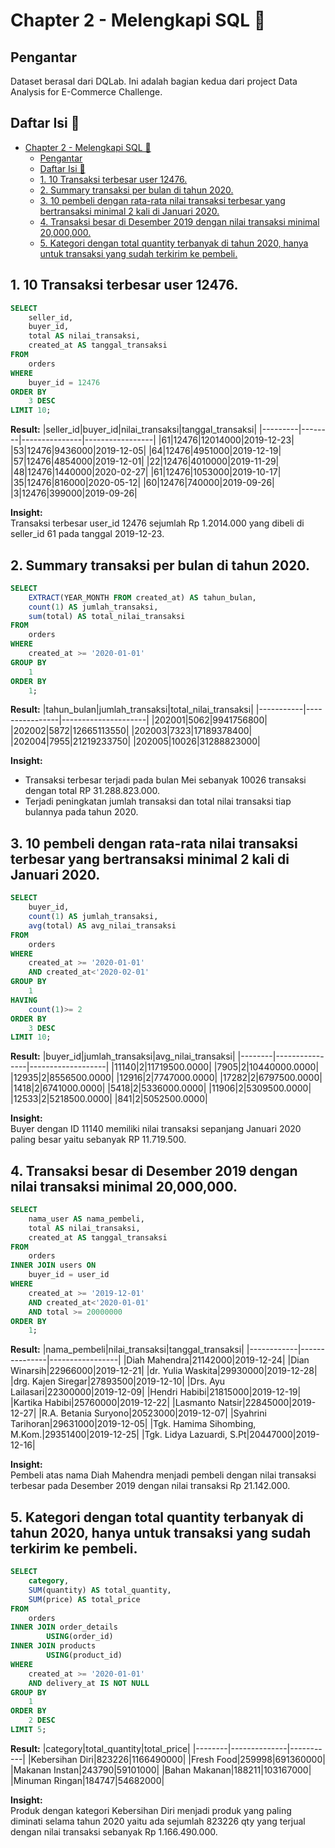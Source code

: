 # Chapter 2 - Melengkapi SQL 💾

## Pengantar

Dataset berasal dari DQLab. Ini adalah bagian kedua dari project Data Analysis for E-Commerce Challenge.

## Daftar Isi 📃

- [Chapter 2 - Melengkapi SQL 💾](#chapter-2---melengkapi-sql-)
  - [Pengantar](#pengantar)
  - [Daftar Isi 📃](#daftar-isi-)
  - [1. 10 Transaksi terbesar user 12476.](#1-10-transaksi-terbesar-user-12476)
  - [2. Summary transaksi per bulan di tahun 2020.](#2-summary-transaksi-per-bulan-di-tahun-2020)
  - [3. 10 pembeli dengan rata-rata nilai transaksi terbesar yang bertransaksi minimal 2 kali di Januari 2020.](#3-10-pembeli-dengan-rata-rata-nilai-transaksi-terbesar-yang-bertransaksi-minimal-2-kali-di-januari-2020)
  - [4. Transaksi besar di Desember 2019 dengan nilai transaksi minimal 20,000,000.](#4-transaksi-besar-di-desember-2019-dengan-nilai-transaksi-minimal-20000000)
  - [5. Kategori dengan total quantity terbanyak di tahun 2020, hanya untuk transaksi yang sudah terkirim ke pembeli.](#5-kategori-dengan-total-quantity-terbanyak-di-tahun-2020-hanya-untuk-transaksi-yang-sudah-terkirim-ke-pembeli)

## 1. 10 Transaksi terbesar user 12476.

```sql
SELECT
	seller_id,
	buyer_id,
	total AS nilai_transaksi,
	created_at AS tanggal_transaksi
FROM
	orders
WHERE
	buyer_id = 12476
ORDER BY
	3 DESC
LIMIT 10;
```

**Result:**
|seller_id|buyer_id|nilai_transaksi|tanggal_transaksi|
|---------|--------|---------------|-----------------|
|61|12476|12014000|2019-12-23|
|53|12476|9436000|2019-12-05|
|64|12476|4951000|2019-12-19|
|57|12476|4854000|2019-12-01|
|22|12476|4010000|2019-11-29|
|48|12476|1440000|2020-02-27|
|61|12476|1053000|2019-10-17|
|35|12476|816000|2020-05-12|
|60|12476|740000|2019-09-26|
|3|12476|399000|2019-09-26|

**Insight:** \
Transaksi terbesar user_id 12476 sejumlah Rp 1.2014.000 yang dibeli di seller_id 61 pada tanggal 2019-12-23.

## 2. Summary transaksi per bulan di tahun 2020.

```sql
SELECT
	EXTRACT(YEAR_MONTH FROM created_at) AS tahun_bulan,
	count(1) AS jumlah_transaksi,
	sum(total) AS total_nilai_transaksi
FROM
	orders
WHERE
	created_at >= '2020-01-01'
GROUP BY
	1
ORDER BY
	1;
```

**Result:**
|tahun_bulan|jumlah_transaksi|total_nilai_transaksi|
|-----------|----------------|---------------------|
|202001|5062|9941756800|
|202002|5872|12665113550|
|202003|7323|17189378400|
|202004|7955|21219233750|
|202005|10026|31288823000|

**Insight:**

- Transaksi terbesar terjadi pada bulan Mei sebanyak 10026 transaksi dengan total RP 31.288.823.000.
- Terjadi peningkatan jumlah transaksi dan total nilai transaksi tiap bulannya pada tahun 2020.

## 3. 10 pembeli dengan rata-rata nilai transaksi terbesar yang bertransaksi minimal 2 kali di Januari 2020.

```sql
SELECT
	buyer_id,
	count(1) AS jumlah_transaksi,
	avg(total) AS avg_nilai_transaksi
FROM
	orders
WHERE
	created_at >= '2020-01-01'
	AND created_at<'2020-02-01'
GROUP BY
	1
HAVING
	count(1)>= 2
ORDER BY
	3 DESC
LIMIT 10;
```

**Result:**
|buyer_id|jumlah_transaksi|avg_nilai_transaksi|
|--------|----------------|-------------------|
|11140|2|11719500.0000|
|7905|2|10440000.0000|
|12935|2|8556500.0000|
|12916|2|7747000.0000|
|17282|2|6797500.0000|
|1418|2|6741000.0000|
|5418|2|5336000.0000|
|11906|2|5309500.0000|
|12533|2|5218500.0000|
|841|2|5052500.0000|

**Insight:**\
Buyer dengan ID 11140 memiliki nilai transaksi sepanjang Januari 2020 paling besar yaitu sebanyak RP 11.719.500.

## 4. Transaksi besar di Desember 2019 dengan nilai transaksi minimal 20,000,000.

```sql
SELECT
	nama_user AS nama_pembeli,
	total AS nilai_transaksi,
	created_at AS tanggal_transaksi
FROM
	orders
INNER JOIN users ON
	buyer_id = user_id
WHERE
	created_at >= '2019-12-01'
	AND created_at<'2020-01-01'
	AND total >= 20000000
ORDER BY
	1;
```

**Result:**
|nama_pembeli|nilai_transaksi|tanggal_transaksi|
|------------|---------------|-----------------|
|Diah Mahendra|21142000|2019-12-24|
|Dian Winarsih|22966000|2019-12-21|
|dr. Yulia Waskita|29930000|2019-12-28|
|drg. Kajen Siregar|27893500|2019-12-10|
|Drs. Ayu Lailasari|22300000|2019-12-09|
|Hendri Habibi|21815000|2019-12-19|
|Kartika Habibi|25760000|2019-12-22|
|Lasmanto Natsir|22845000|2019-12-27|
|R.A. Betania Suryono|20523000|2019-12-07|
|Syahrini Tarihoran|29631000|2019-12-05|
|Tgk. Hamima Sihombing, M.Kom.|29351400|2019-12-25|
|Tgk. Lidya Lazuardi, S.Pt|20447000|2019-12-16|

**Insight:**\
Pembeli atas nama Diah Mahendra menjadi pembeli dengan nilai transaksi terbesar pada Desember 2019 dengan nilai transaksi Rp 21.142.000.

## 5. Kategori dengan total quantity terbanyak di tahun 2020, hanya untuk transaksi yang sudah terkirim ke pembeli.

```sql
SELECT
	category,
	SUM(quantity) AS total_quantity,
	SUM(price) AS total_price
FROM
	orders
INNER JOIN order_details
		USING(order_id)
INNER JOIN products
		USING(product_id)
WHERE
	created_at >= '2020-01-01'
	AND delivery_at IS NOT NULL
GROUP BY
	1
ORDER BY
	2 DESC
LIMIT 5;
```

**Result:**
|category|total_quantity|total_price|
|--------|--------------|-----------|
|Kebersihan Diri|823226|1166490000|
|Fresh Food|259998|691360000|
|Makanan Instan|243790|59101000|
|Bahan Makanan|188211|103167000|
|Minuman Ringan|184747|54682000|

**Insight:**\
Produk dengan kategori Kebersihan Diri menjadi produk yang paling diminati selama tahun 2020 yaitu ada sejumlah 823226 qty yang terjual dengan nilai transaksi sebanyak Rp 1.166.490.000.
